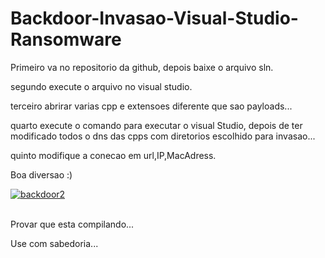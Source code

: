 # Backdoor-Invasao-Visual-Studio-Ransomware

Primeiro va no repositorio da github, depois baixe o arquivo sln.

segundo execute o arquivo no visual studio.

terceiro abrirar varias cpp e extensoes diferente que sao payloads...

quarto execute o comando para executar o visual Studio, depois de ter modificado todos o dns das cpps com diretorios escolhido para invasao...

quinto modifique a conecao em url,IP,MacAdress.

Boa diversao :)

<a href="https://ibb.co/bQNkC7t"><img src="https://i.ibb.co/S5VzMJS/backdoor2.png" alt="backdoor2" border="0"></a><br /><a target='_blank' href='https://pt-br.imgbb.com/'></a><br />

Provar que esta compilando...

Use com sabedoria...
